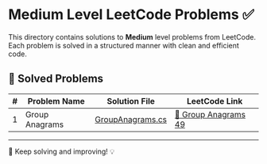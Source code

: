 # Medium Level LeetCode Problems ✅

This directory contains solutions to **Medium** level problems from LeetCode. Each problem is solved in a structured manner with clean and efficient code.

## 📌 Solved Problems

| # | Problem Name | Solution File | LeetCode Link |
|---|-------------|--------------|---------------|
| 1 | Group Anagrams | [GroupAnagrams.cs](GroupAnagrams.cs) | [🔗 Group Anagrams 49](https://leetcode.com/problems/group-anagrams/) |

---

🚀 Keep solving and improving! 💡

